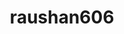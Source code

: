 ---
title: raushan606
github: https://github.com/raushan606
mode: dark
transition: 1s
score: 69.1
archetype:
- Minimalistic
---